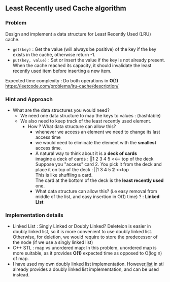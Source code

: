 ## Least Recently used Cache algorithm

### Problem
Design and implement a data structure for Least Recently Used (LRU) cache. 

- `get(key)` : Get the value (will always be positive) of the key if the key exists in the cache, otherwise return -1.<br/>
- `put(key, value)` : Set or insert the value if the key is not already present.<br/>
                  When the cache reached its capacity, it should invalidate the least recently used item before inserting a new item.

Expected time complexity : Do both operations in **O(1)**<br/>
https://leetcode.com/problems/lru-cache/description/


### Hint and Approach
- What are the data structures you would need?
  - We need one data structure to map the keys to values : (hashtable)
  - We also need to keep track of the least recently used element.
    - How ? What data structure can allow this?
       - whenever we access an element we need to change its last access time
       - we would need to eliminate the element with the **smallest** access time.
       - A natural way to think about it is a **deck of cards**<br/>
       imagine a deck of cards : ||1 2 3 4 5 <<-- top of the deck<br>
       Suppose you "access" card 2. You pick it from the deck and place it on top of the deck : ||1 3 4 5 **2** <<top<br/>
       This is like shuffling a card.<br/>
       The card at the bottom of the deck is the **least recently used** one. 
       - What data structure can allow this? (i.e easy removal from middle of the list, and easy insertion in O(1) time) ? : 
       **Linked List**
 
### Implementation details
- Linked List : Singly Linked or Doubly Linked? Deleteion is easier in doubly linked list, so it is more convenient to use 
doubly linked list. Otherwise, for deletion, we would require to store the predecessor of the node (if we use a singly linked list)
- C++ STL : map vs unordered map: In this problem, unordered map is more suitable, as it provides **O(1)** expected time as opposed to O(log n) of map.
- I have used my own doubly linked list implementation. However,[list](http://www.cplusplus.com/reference/list/list/) in stl already provides a doubly linked list implementation, and can be used instead.

